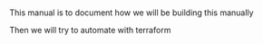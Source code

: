 #

This manual is to document how we will be building this manually

Then we will try to automate with terraform
